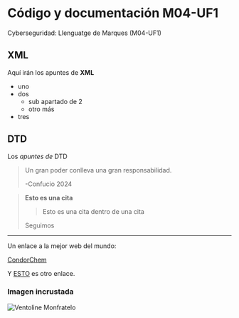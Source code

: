 # Código y documentación M04-UF1
Cyberseguridad: Llenguatge de Marques (M04-UF1)

## XML
Aquí irán los apuntes de **XML**

* uno
* dos
	* sub apartado de 2
	* otro más
* tres

## DTD
Los _apuntes de_ DTD

> Un gran poder conlleva
> una gran responsabilidad.
>
> -Confucio 2024

> **Esto es una cita**
>> Esto es una cita dentro de una cita
>
> Seguimos

---

Un enlace a la mejor web del mundo:

[CondorChem](https://condorchem.com)

Y [ESTO](https://enti.cat) es otro enlace.

### Imagen incrustada

![Ventoline Monfratelo](https://pbs.twimg.com/media/Fnems_qXgAI6noo.jpg)